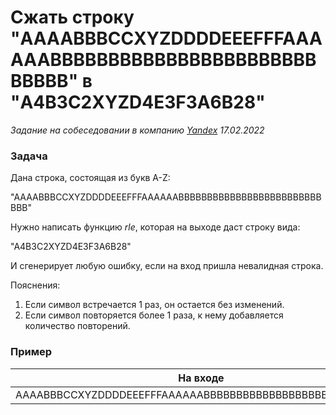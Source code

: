 # Сжать строку "AAAABBBCCXYZDDDDEEEFFFAAAAAABBBBBBBBBBBBBBBBBBBBBBBBBBBB" в "A4B3C2XYZD4E3F3A6B28"

_Задание на собеседовании в компанию [Yandex](https://yandex.ru) 17.02.2022_

### Задача

Дана строка, состоящая из букв A-Z:

"AAAABBBCCXYZDDDDEEEFFFAAAAAABBBBBBBBBBBBBBBBBBBBBBBBBBBB"

Нужно написать функцию _rle_, которая на выходе даст строку вида:

"A4B3C2XYZD4E3F3A6B28"

И сгенерирует любую ошибку, если на вход пришла невалидная строка.

Пояснения:
1. Если символ встречается 1 раз, он остается без изменений.
2. Если символ повторяется более 1 раза, к нему добавляется количество повторений.

### Пример

| На входе | На выходе |
|---------|-----------|
| AAAABBBCCXYZDDDDEEEFFFAAAAAABBBBBBBBBBBBBBBBBBBBBBBBBBBB | A4B3C2XYZD4E3F3A6B28 |
